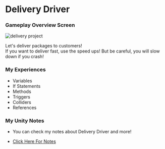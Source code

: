 # Delivery Driver

<h3> Gameplay Overview Screen </h3>

![delivery project](https://user-images.githubusercontent.com/72252419/172732191-26bf44b0-9a81-4328-8d97-e230bc669163.jpg)
</br > 

Let's deliver packages to customers!<br /> If you want to deliver fast, use the speed ups! But be careful, you will slow down if you crash!
  
<h3> My Experiences </h3>

  *  Variables
  *  If Statements
  *  Methods
  *  Triggers
  *  Colliders
  *  References

<h3> My Unity Notes</h3>

* You can check my notes about Delivery Driver and more!
* <a href="https://feline-bubble-268.notion.site/Unity-C-2D-Game-Development-bf3a0e3655ef4e1fbbe91103fc1a926d"><p>Click Here For Notes</p></a>



  
